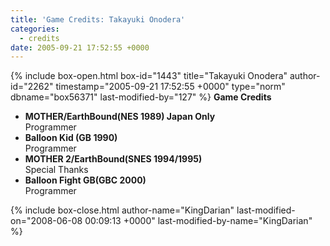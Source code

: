 ```yaml
---
title: 'Game Credits: Takayuki Onodera'
categories:
  - credits
date: 2005-09-21 17:52:55 +0000
---
```

{% include box-open.html box-id="1443" title="Takayuki Onodera" author-id="2262" timestamp="2005-09-21 17:52:55 +0000" type="norm" dbname="box56371" last-modified-by="127" %}
<b>Game Credits</b>
 <UL>
    <LI><b>MOTHER/EarthBound(NES 1989) Japan Only</b><BR />
    Programmer</LI>
    <LI><b>Balloon Kid (GB 1990)</b><BR />
    Programmer</LI>
    <LI><b>MOTHER 2/EarthBound(SNES 1994/1995)</b><BR />
    Special Thanks</LI>
    <LI><b>Balloon Fight GB(GBC 2000)</b><BR />
    Programmer</LI>
 </UL>
{% include box-close.html author-name="KingDarian" last-modified-on="2008-06-08 00:09:13 +0000" last-modified-by-name="KingDarian" %}
